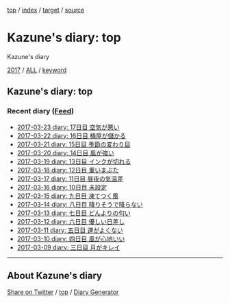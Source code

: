 [top](index.html) / [index](index.html) / [target](https://kazune.github.io/diary/README.html) / [source](https://github.com/kazune/diary/blob/master/README.src.md) 

Kazune's diary: top
=====================================================================================================
Kazune's diary

[2017](2017/index.html)
/ [ALL](idxall.html)
 / [keyword](keyword/index.html)

## Kazune's diary: top

### Recent diary ([Feed](https://kazune.github.io/diary/atomRecent.xml))

* [2017-03-23 diary: 17日目 空気が悪い](2017/ig170323.html)
* [2017-03-22 diary: 16日目 桶屋が儲かる](2017/ig170322.html)
* [2017-03-21 diary: 15日目 季節の変わり目](2017/ig170321.html)
* [2017-03-20 diary: 14日目 風が強い](2017/ig170320.html)
* [2017-03-19 diary: 13日目 インクが切れる](2017/ig170319.html)
* [2017-03-18 diary: 12日目 重いまぶた](2017/ig170318.html)
* [2017-03-17 diary: 11日目 昼夜の気温差](2017/ig170317.html)
* [2017-03-16 diary: 10日目 未設定](2017/ig170316.html)
* [2017-03-15 diary: 九日目 凍てつく風](2017/ig170315.html)
* [2017-03-14 diary: 八日目 降りそうで降らない](2017/ig170314.html)
* [2017-03-13 diary: 七日目 どんよりの匂い](2017/ig170313.html)
* [2017-03-12 diary: 六日目 優しい日差し](2017/ig170312.html)
* [2017-03-11 diary: 五日目 運がよくない](2017/ig170311.html)
* [2017-03-10 diary: 四日目 風が心地いい](2017/ig170310.html)
* [2017-03-09 diary: 三日目 月がキレイ](2017/ig170309.html)


----------------------------------------------------------------------------------------------------

## About Kazune's diary

[Share on Twitter](https://twitter.com/intent/tweet?hashtags=igapyon%2Cdiary%2C%E3%81%84%E3%81%8C%E3%81%B4%E3%82%87%E3%82%93&text=Kazune%27s+diary%3A+top&url=https%3A%2F%2Fkazune.github.io%2Fdiary%2FREADME.html) / [top](index.html) / [Diary Generator](https://github.com/igapyon/igapyonv3)

